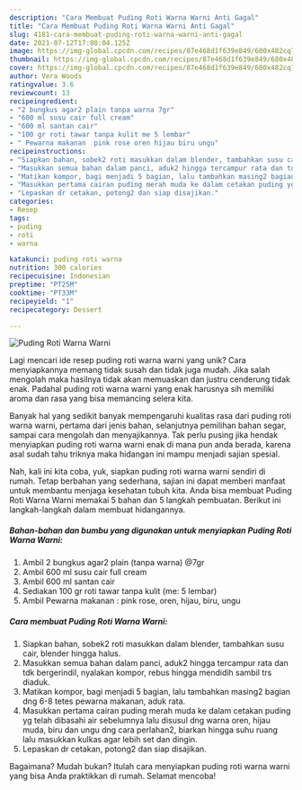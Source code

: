 ```yaml
---
description: "Cara Membuat Puding Roti Warna Warni Anti Gagal"
title: "Cara Membuat Puding Roti Warna Warni Anti Gagal"
slug: 4181-cara-membuat-puding-roti-warna-warni-anti-gagal
date: 2021-07-12T17:08:04.125Z
image: https://img-global.cpcdn.com/recipes/87e468d1f639e849/680x482cq70/puding-roti-warna-warni-foto-resep-utama.jpg
thumbnail: https://img-global.cpcdn.com/recipes/87e468d1f639e849/680x482cq70/puding-roti-warna-warni-foto-resep-utama.jpg
cover: https://img-global.cpcdn.com/recipes/87e468d1f639e849/680x482cq70/puding-roti-warna-warni-foto-resep-utama.jpg
author: Vera Woods
ratingvalue: 3.6
reviewcount: 13
recipeingredient:
- "2 bungkus agar2 plain tanpa warna 7gr"
- "600 ml susu cair full cream"
- "600 ml santan cair"
- "100 gr roti tawar tanpa kulit me 5 lembar"
- " Pewarna makanan  pink rose oren hijau biru ungu"
recipeinstructions:
- "Siapkan bahan, sobek2 roti masukkan dalam blender, tambahkan susu cair, blender hingga halus."
- "Masukkan semua bahan dalam panci, aduk2 hingga tercampur rata dan tdk bergerindil, nyalakan kompor, rebus hingga mendidih sambil trs diaduk."
- "Matikan kompor, bagi menjadi 5 bagian, lalu tambahkan masing2 bagian dng 6-8 tetes pewarna makanan, aduk rata."
- "Masukkan pertama cairan puding merah muda ke dalam cetakan puding yg telah dibasahi air sebelumnya lalu disusul dng warna oren, hijau muda, biru dan ungu dng cara perlahan2, biarkan hingga suhu ruang lalu masukkan kulkas agar lebih set dan dingin."
- "Lepaskan dr cetakan, potong2 dan siap disajikan."
categories:
- Resep
tags:
- puding
- roti
- warna

katakunci: puding roti warna 
nutrition: 300 calories
recipecuisine: Indonesian
preptime: "PT25M"
cooktime: "PT33M"
recipeyield: "1"
recipecategory: Dessert

---
```



![Puding Roti Warna Warni](https://img-global.cpcdn.com/recipes/87e468d1f639e849/680x482cq70/puding-roti-warna-warni-foto-resep-utama.jpg)

Lagi mencari ide resep puding roti warna warni yang unik? Cara menyiapkannya memang tidak susah dan tidak juga mudah. Jika salah mengolah maka hasilnya tidak akan memuaskan dan justru cenderung tidak enak. Padahal puding roti warna warni yang enak harusnya sih memiliki aroma dan rasa yang bisa memancing selera kita.

Banyak hal yang sedikit banyak mempengaruhi kualitas rasa dari puding roti warna warni, pertama dari jenis bahan, selanjutnya pemilihan bahan segar, sampai cara mengolah dan menyajikannya. Tak perlu pusing jika hendak menyiapkan puding roti warna warni enak di mana pun anda berada, karena asal sudah tahu triknya maka hidangan ini mampu menjadi sajian spesial.




Nah, kali ini kita coba, yuk, siapkan puding roti warna warni sendiri di rumah. Tetap berbahan yang sederhana, sajian ini dapat memberi manfaat untuk membantu menjaga kesehatan tubuh kita. Anda bisa membuat Puding Roti Warna Warni memakai 5 bahan dan 5 langkah pembuatan. Berikut ini langkah-langkah dalam membuat hidangannya.

<!--inarticleads1-->

##### Bahan-bahan dan bumbu yang digunakan untuk menyiapkan Puding Roti Warna Warni:

1. Ambil 2 bungkus agar2 plain (tanpa warna) @7gr
1. Ambil 600 ml susu cair full cream
1. Ambil 600 ml santan cair
1. Sediakan 100 gr roti tawar tanpa kulit (me: 5 lembar)
1. Ambil  Pewarna makanan : pink rose, oren, hijau, biru, ungu




<!--inarticleads2-->

##### Cara membuat Puding Roti Warna Warni:

1. Siapkan bahan, sobek2 roti masukkan dalam blender, tambahkan susu cair, blender hingga halus.
1. Masukkan semua bahan dalam panci, aduk2 hingga tercampur rata dan tdk bergerindil, nyalakan kompor, rebus hingga mendidih sambil trs diaduk.
1. Matikan kompor, bagi menjadi 5 bagian, lalu tambahkan masing2 bagian dng 6-8 tetes pewarna makanan, aduk rata.
1. Masukkan pertama cairan puding merah muda ke dalam cetakan puding yg telah dibasahi air sebelumnya lalu disusul dng warna oren, hijau muda, biru dan ungu dng cara perlahan2, biarkan hingga suhu ruang lalu masukkan kulkas agar lebih set dan dingin.
1. Lepaskan dr cetakan, potong2 dan siap disajikan.




Bagaimana? Mudah bukan? Itulah cara menyiapkan puding roti warna warni yang bisa Anda praktikkan di rumah. Selamat mencoba!
